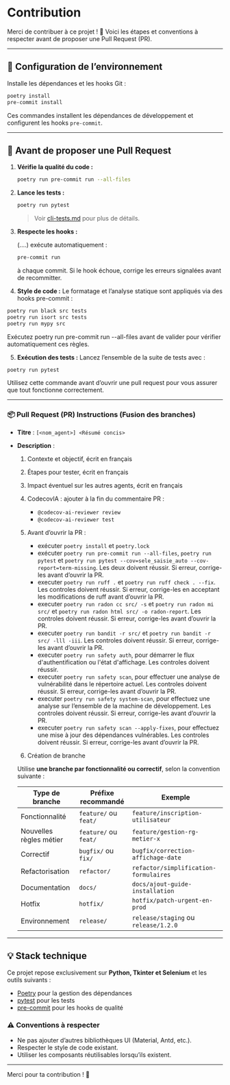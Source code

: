 # Contribution

Merci de contribuer à ce projet ! 🙌
Voici les étapes et conventions à respecter avant de proposer une Pull Request (PR).

---

## 🔧 Configuration de l’environnement

Installe les dépendances et les hooks Git :

```bash
poetry install
pre-commit install
```

Ces commandes installent les dépendances de développement et configurent les
hooks `pre-commit`.

---

## 🧪 Avant de proposer une Pull Request

1. **Vérifie la qualité du code :**

   ```bash
   poetry run pre-commit run --all-files
   ```

2. **Lance les tests :**

   ```bash
   poetry run pytest
   ```

   > Voir [cli-tests.md](cli-tests.md) pour plus de détails.

3. **Respecte les hooks :**

   (....) exécute automatiquement :

   ```bash
   pre-commit run
   ```

   à chaque commit.
   Si le hook échoue, corrige les erreurs signalées avant de recommitter.

4. **Style de code :**
Le formatage et l’analyse statique sont appliqués via des hooks pre-commit :
```bash
poetry run black src tests
poetry run isort src tests
poetry run mypy src
```
Exécutez poetry run pre-commit run --all-files avant de valider pour vérifier automatiquement ces règles.

5. **Exécution des tests :**
Lancez l’ensemble de la suite de tests avec :
```bash
poetry run pytest
```
Utilisez cette commande avant d’ouvrir une pull request pour vous assurer que tout fonctionne correctement.


---

### 📦 Pull Request (PR) Instructions (Fusion des branches)
- **Titre** : `[<nom_agent>] <Résumé concis>`
- **Description** :
  1. Contexte et objectif, écrit en français
  2. Étapes pour tester, écrit en français
  3. Impact éventuel sur les autres agents, écrit en français
  4. CodecovIA : ajouter à la fin du commentaire PR :
      - `@codecov-ai-reviewer review`
      - `@codecov-ai-reviewer test`
  5. Avant d’ouvrir la PR :
      - exécuter `poetry install` et `poetry.lock`
      - exécuter `poetry run pre-commit run --all-files`, `poetry run pytest` et `poetry run pytest --cov=sele_saisie_auto --cov-report=term-missing`. Les deux doivent réussir. Si erreur, corrige-les avant d’ouvrir la PR.
      - executer `poetry run ruff .` et `poetry run ruff check . --fix`. Les controles doivent réussir. Si erreur, corrige-les en acceptant les modifications de ruff avant d’ouvrir la PR.
      - executer `poetry run radon cc src/ -s` et `poetry run radon mi src/` et `poetry run radon html src/ -o radon-report`. Les controles doivent réussir. Si erreur, corrige-les avant d’ouvrir la PR.
      - executer `poetry run bandit -r src/` et `poetry run bandit -r src/ -lll -iii`. Les controles doivent réussir. Si erreur, corrige-les avant d’ouvrir la PR.
      - executer `poetry run safety auth`, pour démarrer le flux d'authentification ou l'état d'affichage.  Les controles doivent réussir. 
      - executer `poetry run safety scan`, pour effectuer une analyse de vulnérabilité dans le répertoire actuel. Les controles doivent réussir. Si erreur, corrige-les avant d’ouvrir la PR.
      - executer `poetry run safety system-scan`, pour effectuez une analyse sur l’ensemble de la machine de développement. Les controles doivent réussir. Si erreur, corrige-les avant d’ouvrir la PR.
      - executer `poetry run safety scan --apply-fixes`, pour effectuez une mise à jour des dépendances vulnérables. Les controles doivent réussir. Si erreur, corrige-les avant d’ouvrir la PR.

  6. Création de branche
     
  Utilise **une branche par fonctionnalité ou correctif**, selon la convention suivante :

  | Type de branche | Préfixe recommandé     | Exemple                                  |
  |-----------------|------------------------|------------------------------------------|
  | Fonctionnalité  | `feature/` ou `feat/`  | `feature/inscription-utilisateur`        |
  | Nouvelles règles métier  | `feature/` ou `feat/`  | `feature/gestion-rg-metier-x`        |
  | Correctif       | `bugfix/` ou `fix/`    | `bugfix/correction-affichage-date`       |
  | Refactorisation | `refactor/`            | `refactor/simplification-formulaires`    |
  | Documentation   | `docs/`                | `docs/ajout-guide-installation`          |
  | Hotfix          | `hotfix/`              | `hotfix/patch-urgent-en-prod`            |
  | Environnement   | `release/`             | `release/staging` ou `release/1.2.0`     |

---

## 💡 Stack technique

Ce projet repose exclusivement sur **Python, Tkinter et Selenium** et les outils suivants :

- [Poetry](https://python-poetry.org/) pour la gestion des dépendances
- [pytest](https://docs.pytest.org/) pour les tests
- [pre-commit](https://pre-commit.com/) pour les hooks de qualité

### ⚠️ Conventions à respecter

- Ne pas ajouter d’autres bibliothèques UI (Material, Antd, etc.).
- Respecter le style de code existant.
- Utiliser les composants réutilisables lorsqu’ils existent.

---

Merci pour ta contribution ! 🚀
